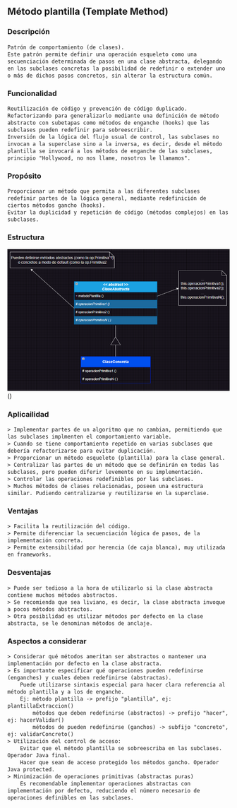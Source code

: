 ## Método plantilla (Template Method)

### Descripción
	Patrón de comportamiento (de clases).
	Este patrón permite definir una operación esqueleto como una secuenciación determinada de pasos en una clase abstracta, delegando en las subclases concretas la posibilidad de redefinir o extender uno o más de dichos pasos concretos, sin alterar la estructura común.

### Funcionalidad
	Reutilización de código y prevención de código duplicado. Refactorizando para generalizarlo mediante una definición de método abstracto con subetapas como métodos de enganche (hooks) que las subclases pueden redefinir para sobreescribir.
	Inversión de la lógica del flujo usual de control, las subclases no invocan a la superclase sino a la inversa, es decir, desde el método plantilla se invocará a los métodos de enganche de las subclases, principio "Hollywood, no nos llame, nosotros le llamamos".

### Propósito
	Proporcionar un método que permita a las diferentes subclases redefinir partes de la lógica general, mediante redefinición de ciertos métodos gancho (hooks).
	Evitar la duplicidad y repetición de código (métodos complejos) en las subclases.

### Estructura
![Patrón Método Plantilla](./estructura.png "Template Method")()

### Aplicailidad
	> Implementar partes de un algoritmo que no cambian, permitiendo que las subclases implmenten el comportamiento variable.
	> Cuando se tiene comportamiento repetido en varias subclases que debería refactorizarse para evitar duplicación.
	> Proporcionar un método esqueleto (plantilla) para la clase general.
	> Centralizar las partes de un método que se definirán en todas las subclases, pero pueden diferir levemente en su implementación.
	> Controlar las operaciones redefinibles por las subclases.
	> Muchos métodos de clases relacionadas, poseen una estructura similar. Pudiendo centralizarse y reutilizarse en la superclase.

### Ventajas
	> Facilita la reutilización del código.
	> Permite diferenciar la secuenciación lógica de pasos, de la implementación concreta.
	> Permite extensibilidad por herencia (de caja blanca), muy utilizada en frameworks.

### Desventajas
	> Puede ser tedioso a la hora de utilizarlo si la clase abstracta contiene muchos métodos abstractos.
	> Se recomienda que sea liviano, es decir, la clase abstracta invoque a pocos métodos abstractos.
	> Otra posibilidad es utilizar métodos por defecto en la clase abstracta, se le denominan métodos de anclaje.

### Aspectos a considerar
	> Considerar qué métodos ameritan ser abstractos o mantener una implementación por defecto en la clase abstracta.
	> Es importante especificar qué operaciones pueden redefinirse (enganches) y cuales deben redefinirse (abstractas).
		Puede utilizarse sintaxis especial para hacer clara referencia al método plantilla y a los de enganche.
		Ej: método plantilla -> prefijo "plantilla", ej: plantillaExtraccion()
			métodos que deben redefinirse (abstractos) -> prefijo "hacer", ej: hacerValidar()
			métodos de pueden redefinirse (ganchos) -> subfijo "concreto", ej: validarConcreto()
	> Utilización del control de acceso:
		Evitar que el método plantilla se sobreescriba en las subclases. Operador Java final.
		Hacer que sean de acceso protegido los métodos gancho. Operador Java protected.
	> Minimización de operaciones primitivas (abstractas puras)
		Es recomendable implementar operaciones abstractas con implementación por defecto, reduciendo el número necesario de operaciones definibles en las subclases.